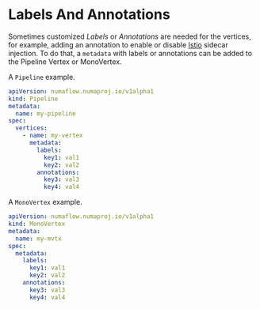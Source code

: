# Labels And Annotations

Sometimes customized _Labels_ or _Annotations_ are needed for the vertices, for example, adding an annotation to enable or disable [Istio](https://istio.io/) sidecar injection. To do that, a `metadata` with labels or annotations can be added to the Pipeline Vertex or MonoVertex.

A `Pipeline` example.

```yaml
apiVersion: numaflow.numaproj.io/v1alpha1
kind: Pipeline
metadata:
  name: my-pipeline
spec:
  vertices:
    - name: my-vertex
      metadata:
        labels:
          key1: val1
          key2: val2
        annotations:
          key3: val3
          key4: val4
```

A `MonoVertex` example.

```yaml
apiVersion: numaflow.numaproj.io/v1alpha1
kind: MonoVertex
metadata:
  name: my-mvtx
spec:
  metadata:
    labels:
      key1: val1
      key2: val2
    annotations:
      key3: val3
      key4: val4
```
